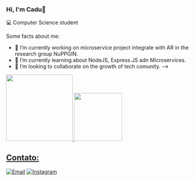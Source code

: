 ### Hi, I'm Cadu👋

💻 Computer Science student

Some facts about me:

- 🔭 I’m currently working on microservice project integrate with AR in the research group NuPPGIN.
- 🌱 I’m currently learning about NodeJS, Express.JS adn Microservices.
- 👯 I’m looking to collaborate on the growth of tech comunity.
--> 
<div>
<a href="https://github.com/CaduConrado">
<img height="180cm" src="https://github-readme-stats.vercel.app/api?username=CaduConrado&theme=chartreuse-dark&show_icons=true">
<img height="130cm" src="https://github-readme-stats.vercel.app/api/top-langs/?username=CaduConrado&layout=compact&langs_count=16&theme=chartreuse-dark"/>
</div>

## Contato: 
[![Email](https://img.shields.io/badge/Gmail-D14836?style=for-the-badge&logo=gmail&logoColor=white)](mailto:conradobcc@gmail.com)
[![Instagram](https://img.shields.io/badge/Instagram-E4405F?style=for-the-badge&logo=instagram&logoColor=white)](https://www.instagram.com/cadu_conrado_/)
